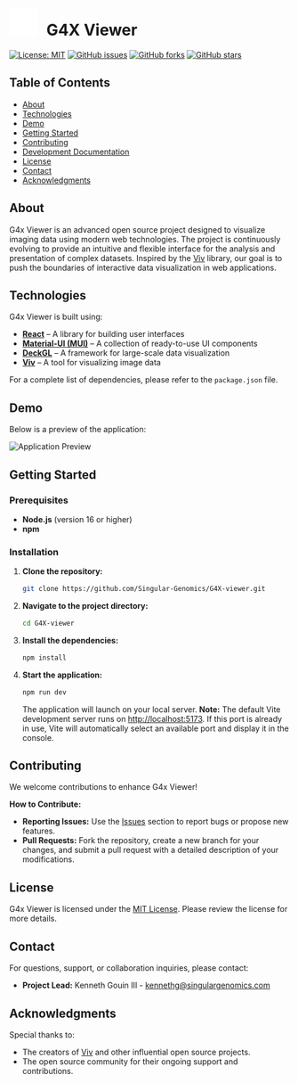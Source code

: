 # <img src="src/assets/img/lightLogo.svg" alt="G4X Viewer Logo" style="margin-right: 10px;" height="50"> G4X Viewer

[![License: MIT](https://img.shields.io/badge/License-MIT-yellow.svg)](LICENSE)
[![GitHub issues](https://img.shields.io/github/issues/Singular-Genomics/G4X-viewer)](https://github.com/Singular-Genomics/G4X-viewer/issues)
[![GitHub forks](https://img.shields.io/github/forks/Singular-Genomics/G4X-viewer)](https://github.com/Singular-Genomics/G4X-viewer/network)
[![GitHub stars](https://img.shields.io/github/stars/Singular-Genomics/G4X-viewer)](https://github.com/Singular-Genomics/G4X-viewer/stargazers)

## Table of Contents

- [About](#about)
- [Technologies](#technologies)
- [Demo](#demo)
- [Getting Started](#getting-started)
- [Contributing](#contributing)
- [Development Documentation](./docs/DEVELOPMENT.md)
- [License](#license)
- [Contact](#contact)
- [Acknowledgments](#acknowledgments)

## About

G4x Viewer is an advanced open source project designed to visualize imaging data using modern web technologies. The project is continuously evolving to provide an intuitive and flexible interface for the analysis and presentation of complex datasets. Inspired by the [Viv](https://github.com/hms-dbmi/viv) library, our goal is to push the boundaries of interactive data visualization in web applications.

## Technologies

G4x Viewer is built using:

- **[React](https://reactjs.org/)** – A library for building user interfaces
- **[Material-UI (MUI)](https://mui.com/)** – A collection of ready-to-use UI components
- **[DeckGL](https://deck.gl/)** – A framework for large-scale data visualization
- **[Viv](https://github.com/hms-dbmi/viv)** – A tool for visualizing image data

For a complete list of dependencies, please refer to the `package.json` file.

## Demo

Below is a preview of the application:

![Application Preview](./public/demo-screenshot.png)

## Getting Started

### Prerequisites

- **Node.js** (version 16 or higher)
- **npm**

### Installation

1. **Clone the repository:**
   ```bash
   git clone https://github.com/Singular-Genomics/G4X-viewer.git
   ```
2. **Navigate to the project directory:**
   ```bash
   cd G4X-viewer
   ```
3. **Install the dependencies:**
   ```bash
   npm install
   ```
4. **Start the application:**
   ```bash
   npm run dev
   ```
   The application will launch on your local server. **Note:** The default Vite development server runs on [http://localhost:5173](http://localhost:5173). If this port is already in use, Vite will automatically select an available port and display it in the console.

## Contributing

We welcome contributions to enhance G4x Viewer!

**How to Contribute:**

- **Reporting Issues:** Use the [Issues](https://github.com/Singular-Genomics/G4X-viewer/issues) section to report bugs or propose new features.
- **Pull Requests:** Fork the repository, create a new branch for your changes, and submit a pull request with a detailed description of your modifications.

## License

G4x Viewer is licensed under the [MIT License](LICENSE). Please review the license for more details.

## Contact

For questions, support, or collaboration inquiries, please contact:

- **Project Lead:** Kenneth Gouin III - [kennethg@singulargenomics.com](mailto:kennethg@singulargenomics.com)

## Acknowledgments

Special thanks to:

- The creators of [Viv](https://github.com/hms-dbmi/viv) and other influential open source projects.
- The open source community for their ongoing support and contributions.
